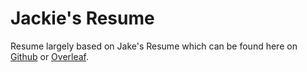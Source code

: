 Jackie's Resume
=========================

Resume largely based on Jake's Resume which can be found here on [Github](https://github.com/jakegut/resume) or [Overleaf](https://www.overleaf.com/latex/templates/jakes-resume/syzfjbzwjncs).
